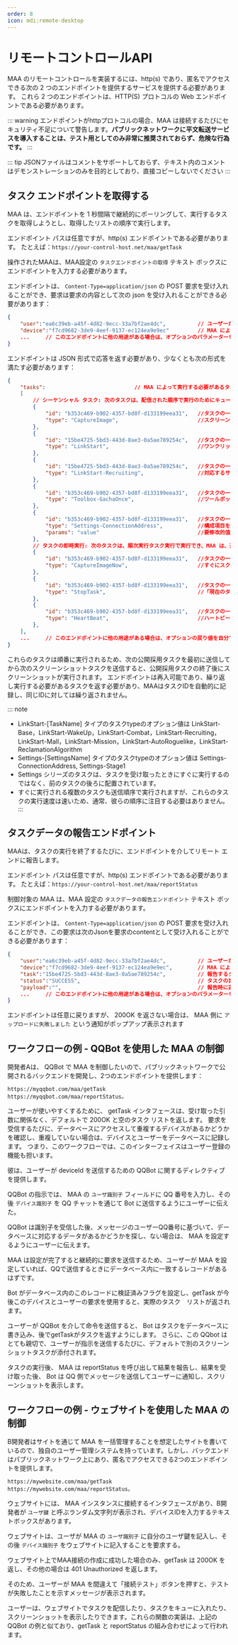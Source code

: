 ```yaml
---
order: 8
icon: mdi:remote-desktop
---
```


# リモートコントロールAPI

MAA のリモートコントロールを実装するには、http(s) であり、匿名でアクセスできる次の 2 つのエンドポイントを提供するサービスを提供する必要があります。 これら 2 つのエンドポイントは、HTTP(S) プロトコルの Web エンドポイントである必要があります。

::: warning
エンドポイントがhttpプロトコルの場合、MAA は接続するたびにセキュリティ不足について警告します。**パブリックネットワークに平文転送サービスを導入することは、テスト用としてのみ非常に推奨されておらず、危険な行為です。**
:::

::: tip
JSONファイルはコメントをサポートしておらず、テキスト内のコメントはデモンストレーションのみを目的としており、直接コピーしないでください
:::

## タスク エンドポイントを取得する

MAA は、エンドポイントを 1 秒間隔で継続的にポーリングして、実行するタスクを取得しようとし、取得したリストの順序で実行します。

エンドポイント パスは任意ですが、http(s) エンドポイントである必要があります。 たとえば：`https://your-control-host.net/maa/getTask`

操作されたMAAは、MAA設定の `タスクエンドポイントの取得` テキスト ボックスにエンドポイントを入力する必要があります。

エンドポイントは、 `Content-Type=application/json` の POST 要求を受け入れることができ、要求は要求の内容として次の json を受け入れることができる必要があります：

```json
{
    "user":"ea6c39eb-a45f-4d82-9ecc-33a7bf2ae4dc",          // ユーザーがMAA設定に入力するユーザー識別子。
    "device":"f7cd9682-3de9-4eef-9137-ec124ea9e9ec"         // MAA によって自動的に生成されるデバイス識別子。
    ...     // このエンドポイントに他の用途がある場合は、オプションのパラメーターを自分で追加できますが、MAA は user と device のみを渡します
}
```

エンドポイントは JSON 形式で応答を返す必要があり、少なくとも次の形式を満たす必要があります：

```json
{
    "tasks":                            // MAA によって実行する必要があるタスクのリストは、例に示すように現在サポートされており、タスクがない場合、接続は無効と見なされます。
    [
        // シーケンシャル タスク: 次のタスクは、配信された順序で実行のためにキューに入れられます
        {
            "id": "b353c469-b902-4357-bd8f-d133199eea31",   //タスクの一意の ID である文字列型、タスクがデブリーフィングされるのときに使用されます
            "type": "CaptureImage",                         //スクリーンショット タスクは、現在のシミュレーターのスクリーンショットを撮り、それを Base64 文字列の形式でデブリーフィング タスクのペイロードに配置します。 このタイプのタスクを配信する必要がある場合は、スクリーンショットが数十メガバイトになり、一般的なゲートウェイの既定のサイズ制限を超えるため、エンドポイントが受け入れることができる最大要求サイズに注意することが重要です。
        },
        {
            "id": "15be4725-5bd3-443d-8ae3-0a5ae789254c",   //タスクの一意の ID である文字列型、タスクがデブリーフィングされるのときに使用されます
            "type": "LinkStart",                            //ワンクリックで周回を始める
        },
        {
            "id": "15be4725-5bd3-443d-8ae3-0a5ae789254c",   //タスクの一意の ID である文字列型、タスクがデブリーフィングされるのときに使用されます
            "type": "LinkStart-Recruiting",                 //対応するサブ機能を、現在の構成に従って個別にワンクリックで実行し、メインインターフェイスのその機能のチェックボックスを無視します。 このタイプのオプションの値を以下で説明します
        },
        {
            "id": "b353c469-b902-4357-bd8f-d133199eea31",   //タスクの一意の ID である文字列型、タスクがデブリーフィングされるのときに使用されます
            "type": "Toolbox-GachaOnce",                    //ツールボックス内の本物のガチャタスク、種類の選択可能な値は次のとおりです：Toolbox-GachaOnce, Toolbox-GachaTenTimes
        },
        {
            "id": "b353c469-b902-4357-bd8f-d133199eea31",   //タスクの一意の ID である文字列型、タスクがデブリーフィングされるのときに使用されます
            "type": "Settings-ConnectionAddress",           //構成項目を変更するタスク、ConfigurationHelper.SetValue("ConnectionAddress", params) を実行することと同じです; セキュリティ上の理由から、すべての構成を変更できるわけではなく、変更できる構成を以下に詳しく説明します。
            "params": "value"                               //要修改的值
        },
        // タスクの即時実行: 次のタスクは、順次実行タスク実行で実行でき、MAA は、通常、リモートコントロール機能自体を制御するために使用される、次のタスクのいずれかができるだけ早く結果を返すことを保証します。
        {
            "id": "b353c469-b902-4357-bd8f-d133199eea31",   //タスクの一意の ID である文字列型、タスクがデブリーフィングされるのときに使用されます
            "type": "CaptureImageNow",                      //すぐにスクリーンショットタスクは基本的に上記のスクリーンショットタスクと同じですが、唯一の違いは、タスクが他のタスクを待たずにすぐに実行されることです。
        },
        {
            "id": "b353c469-b902-4357-bd8f-d133199eea31",   //タスクの一意の ID である文字列型、タスクがデブリーフィングされるのときに使用されます
            "type": "StopTask",                             //「現在のタスクの終了」タスクは、現在実行中のタスクの終了を試みます。 タスクリストに他のタスクがある場合は、次のタスクが先に進みます。 タスクは、現在のタスクが停止されたことを確認してから戻るのを待たないため、ハートビートタスクを使用して、停止コマンドが有効になったことを確認します。
        },
        {
            "id": "b353c469-b902-4357-bd8f-d133199eea31",   //タスクの一意の ID である文字列型、タスクがデブリーフィングされるのときに使用されます
            "type": "HeartBeat",                            //ハートビートタスクは、即時に返却され、現在の「シーケンシャルタスク」キューで実行中のタスクのIDをPayloadとして返却し、現在実行中のタスクがない場合は空文字列を返します。
        },
    ],
    ...     // このエンドポイントに他の用途がある場合は、オプションの戻り値を自分で追加できますが、MAA は"tasks"を読み取るだけです
}
```

これらのタスクは順番に実行されるため、次の公開採用タスクを最初に送信してから次のスクリーンショットタスクを送信すると、公開採用タスクの終了後にスクリーンショットが実行されます。
エンドポイントは再入可能であり、繰り返し実行する必要があるタスクを返す必要があり、MAAはタスクIDを自動的に記録し、同じIDに対しては繰り返されません。

::: note

- LinkStart-[TaskName] タイプのタスクtypeのオプション値は LinkStart-Base，LinkStart-WakeUp，LinkStart-Combat，LinkStart-Recruiting，LinkStart-Mall，LinkStart-Mission，LinkStart-AutoRoguelike，LinkStart-ReclamationAlgorithm
- Settings-[SettingsName] タイプのタスクtypeのオプション値は Settings-ConnectionAddress, Settings-Stage1
- Settings シリーズのタスクは、タスクを受け取ったときにすぐに実行するのではなく、前のタスクの後ろに配置されています。
- すぐに実行される複数のタスクも送信順序で実行されますが、これらのタスクの実行速度は速いため、通常、彼らの順序に注目する必要はありません。
  :::

## タスクデータの報告エンドポイント

MAAは、タスクの実行を終了するたびに、エンドポイントを介してリモート エンドに報告します。

エンドポイント パスは任意ですが、http(s) エンドポイントである必要があります。 たとえば：`https://your-control-host.net/maa/reportStatus`

制御対象の MAA は、MAA 設定の `タスクデータの報告エンドポイント` テキスト ボックスにエンドポイントを入力する必要があります。

エンドポイントは、 `Content-Type=application/json` の POST 要求を受け入れることができ、この要求は次のJsonを要求のcontentとして受け入れることができる必要があります：

```json
{
    "user":"ea6c39eb-a45f-4d82-9ecc-33a7bf2ae4dc",          // ユーザーがMAA設定に入力するユーザー識別子。
    "device":"f7cd9682-3de9-4eef-9137-ec124ea9e9ec",        // MAA によって自動的に生成されるデバイス識別子。
    "task":"15be4725-5bd3-443d-8ae3-0a5ae789254c",          // 報告するタスクのID、取得するタスクのIDに対応します。
    "status":"SUCCESS",                                     // タスクの実行結果、 SUCCESS または FAILED 。一般的には、タスクが正常に実行されたかどうかに関係なく、 FAILED のみが返され、 FAILED は上記のタスク紹介で明確に述べられている特別な場合にのみ返されます。
    "payload":"",                                           // 報告時に運ばれるデータ、文字列型。 タスクの種類によって異なり、たとえば、スクリーンショットタスクを報告する場合、スクリーンショットの Base64 文字列がここに運ばれます。
    ...     // このエンドポイントに他の用途がある場合は、オプションのパラメーターを自分で追加できますが、MAA は "user" と "device" のみを渡します
}
```

エンドポイントは任意に戻りますが、 200OK を返さない場合は、 MAA 側に `アップロードに失敗しました` という通知がポップアップ表示されます

## ワークフローの例 - QQBot を使用した MAA の制御

開発者Aは、 QQBot で MAA を制御したいので、パブリックネットワークで公開されるバックエンドを開発し、2つのエンドポイントを提供します：

```
https://myqqbot.com/maa/getTask
https://myqqbot.com/maa/reportStatus。
```

ユーザーが使いやすくするために、 getTask インタフェースは、受け取った引数に関係なく、デフォルトで 200OK と空のタスク リストを返します。
要求を受信するたびに、データベースにアクセスして重複するデバイスがあるかどうかを確認し、重複していない場合は、デバイスとユーザーをデータベースに記録します。
つまり、このワークフローでは、このインターフェイスはユーザー登録の機能も担います。

彼は、ユーザーが deviceId を送信するための QQBot に関するディレクティブを提供します。

QQBot の指示では、 MAA の `ユーザ識別子` フィールドに QQ 番号を入力し、その後 `デバイス識別子` を QQ チャットを通じて Bot に送信するようにユーザーに伝えた。

QQBot は識別子を受信した後、メッセージのユーザーQQ番号に基づいて、データベースに対応するデータがあるかどうかを探し、ない場合は、 MAA を設定するようにユーザーに伝えます。

MAA は設定が完了すると継続的に要求を送信するため、ユーザーが MAA を設定していれば、QQで送信するときにデータベース内に一致するレコードがあるはずです。

Bot がデータベース内のこのレコードに検証済みフラグを設定し、getTask が今後このデバイスとユーザーの要求を使用すると、実際のタスク　リストが返されます。

ユーザーが QQBot を介して命令を送信すると、 Bot はタスクをデータベースに書き込み、後でgetTaskがタスクを返すようにします。 さらに、この QQbot はとても親切で、ユーザーが指示を送信するたびに、デフォルトで別のスクリーンショットタスクが添付されます。

タスクの実行後、 MAA は reportStatus を呼び出して結果を報告し、結果を受け取った後、 Bot は QQ 側でメッセージを送信してユーザーに通知し、スクリーンショットを表示します。

## ワークフローの例 - ウェブサイトを使用した MAA の制御

B開発者はサイトを通じて MAA を一括管理することを想定したサイトを書いているので、独自のユーザー管理システムを持っています。しかし、バックエンドはパブリックネットワーク上にあり、匿名でアクセスできる2つのエンドポイントを提供します。

```
https://mywebsite.com/maa/getTask
https://mywebsite.com/maa/reportStatus。
```

ウェブサイトには、 MAA インスタンスに接続するインタフェースがあり、B開発者が `ユーザ鍵` と呼ぶランダム文字列が表示され、デバイスIDを入力するテキストボックスがあります。

ウェブサイトは、ユーザが MAA の `ユーザ識別子` に自分のユーザ鍵を記入し、その後 `デバイス識別子` をウェブサイトに記入することを要求する。

ウェブサイト上でMAA接続の作成に成功した場合のみ、getTask は 200OK を返し、その他の場合は 401 Unauthorized を返します。

そのため、ユーザーが MAA を間違えて「接続テスト」ボタンを押すと、テストが失敗したことを示すメッセージが表示されます。

ユーザーは、ウェブサイトでタスクを配信したり、タスクをキューに入れたり、スクリーンショットを表示したりできます。これらの関数の実装は、上記の QQBot の例と似ており、getTask と reportStatus の組み合わせによって行われます。
